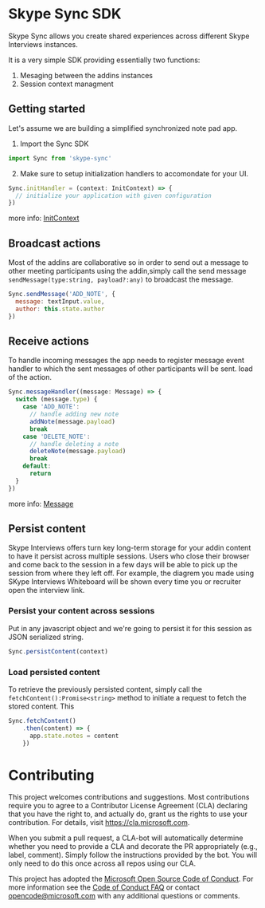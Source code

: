 # Skype Sync SDK

Skype Sync allows you create shared experiences across different Skype Interviews instances.

It is a very simple SDK providing essentially two functions:
1. Mesaging between the addins instances
2. Session context managment 

## Getting started

Let's assume we are building a simplified synchronized note pad app.

1. Import the Sync SDK
```js
import Sync from 'skype-sync'
```

2. Make sure to setup initialization handlers to accomondate for your UI.
```js
Sync.initHandler = (context: InitContext) => {
  // initialize your application with given configuration
})
```

more info: [InitContext](https://github.com/Microsoft/skype-sync/blob/418f9406e8a048b8ab8f335639445206bff7868c/src/models.ts#L46)


## Broadcast actions

Most of the addins are collaborative so in order to send out a message to other meeting participants using the addin,simply call the send message `sendMessage(type:string, payload?:any)` to broadcast the message.

```js
Sync.sendMessage('ADD_NOTE', {
  message: textInput.value,
  author: this.state.author
})
```

## Receive actions

To handle incoming messages the app needs to register message event handler to which the sent messages of other participants will be sent.
load of the action.

```js
Sync.messageHandler((message: Message) => {
  switch (message.type) {
    case 'ADD_NOTE':
      // handle adding new note
      addNote(message.payload)
      break
    case 'DELETE_NOTE':
      // handle deleting a note
      deleteNote(message.payload)
      break
    default:
      return
  }
})
```

more info: [Message](https://github.com/Microsoft/skype-sync/blob/418f9406e8a048b8ab8f335639445206bff7868c/src/models.ts#L30)


## Persist content

Skype Interviews offers turn key long-term storage for your addin content to have it persist across multiple sessions. Users who close their browser and come back to the session in a few days will be able to pick up the session from where they left off. 
For example, the diagrem you made using SKype Interviews Whiteboard will be shown every time you or recruiter open the interview link. 

### Persist your content across sessions
Put in any javascript object and we're going to persist it for this session as JSON serialized string.
```js
Sync.persistContent(context)
```

### Load persisted content
To retrieve the previously persisted content, simply call the `fetchContent():Promise<string>` method to initiate a request to fetch the stored content. This
```js
Sync.fetchContent()
    .then(content) => {
      app.state.notes = content
    })
```

# Contributing

This project welcomes contributions and suggestions.  Most contributions require you to agree to a
Contributor License Agreement (CLA) declaring that you have the right to, and actually do, grant us
the rights to use your contribution. For details, visit https://cla.microsoft.com.

When you submit a pull request, a CLA-bot will automatically determine whether you need to provide
a CLA and decorate the PR appropriately (e.g., label, comment). Simply follow the instructions
provided by the bot. You will only need to do this once across all repos using our CLA.

This project has adopted the [Microsoft Open Source Code of Conduct](https://opensource.microsoft.com/codeofconduct/).
For more information see the [Code of Conduct FAQ](https://opensource.microsoft.com/codeofconduct/faq/) or
contact [opencode@microsoft.com](mailto:opencode@microsoft.com) with any additional questions or comments.
